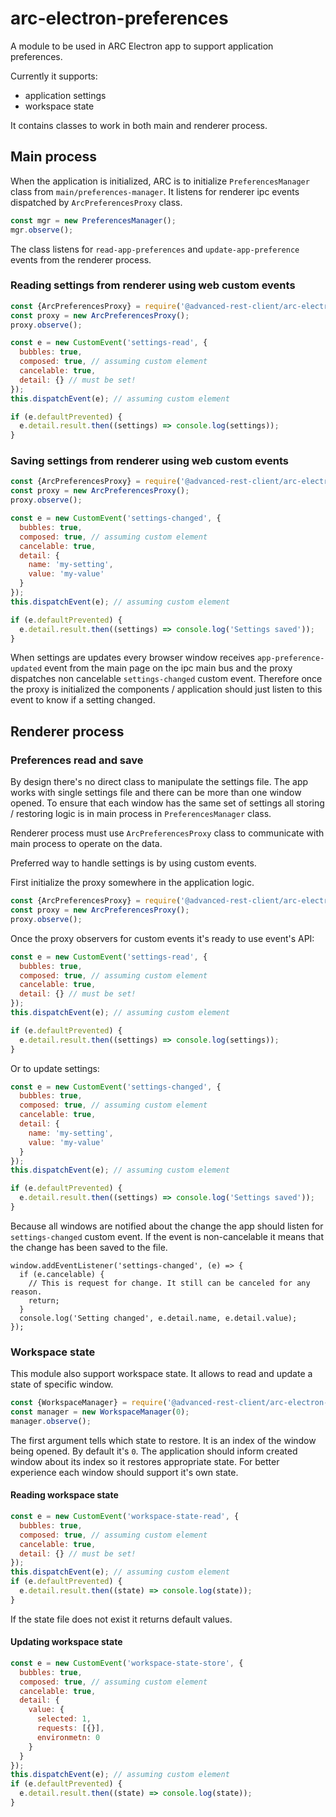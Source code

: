 # arc-electron-preferences

A module to be used in ARC Electron app to support application preferences.

Currently it supports:

-   application settings
-   workspace state

It contains classes to work in both main and renderer process.

## Main process

When the application is initialized, ARC is to initialize `PreferencesManager`
class from `main/preferences-manager`. It listens for renderer ipc events
dispatched by `ArcPreferencesProxy` class.

```javascript
const mgr = new PreferencesManager();
mgr.observe();
```

The class listens for `read-app-preferences` and `update-app-preference`
events from the renderer process.

### Reading settings from renderer using web custom events

```javascript
const {ArcPreferencesProxy} = require('@advanced-rest-client/arc-electron-preferences/renderer');
const proxy = new ArcPreferencesProxy();
proxy.observe();

const e = new CustomEvent('settings-read', {
  bubbles: true,
  composed: true, // assuming custom element
  cancelable: true,
  detail: {} // must be set!
});
this.dispatchEvent(e); // assuming custom element

if (e.defaultPrevented) {
  e.detail.result.then((settings) => console.log(settings));
}
```

### Saving settings from renderer using web custom events

```javascript
const {ArcPreferencesProxy} = require('@advanced-rest-client/arc-electron-preferences/renderer');
const proxy = new ArcPreferencesProxy();
proxy.observe();

const e = new CustomEvent('settings-changed', {
  bubbles: true,
  composed: true, // assuming custom element
  cancelable: true,
  detail: {
    name: 'my-setting',
    value: 'my-value'
  }
});
this.dispatchEvent(e); // assuming custom element

if (e.defaultPrevented) {
  e.detail.result.then((settings) => console.log('Settings saved'));
}
```

When settings are updates every browser window receives `app-preference-updated`
event from the main page on the ipc main bus and the proxy dispatches non cancelable
`settings-changed` custom event. Therefore once the proxy is initialized the
components / application should just listen to this event to know if a setting
changed.

## Renderer process

### Preferences read and save

By design there's no direct class to manipulate the settings file. The app works
with single settings file and there can be more than one window opened.
To ensure that each window has the same set of settings all storing / restoring
logic is in main process in `PreferencesManager` class.

Renderer process must use `ArcPreferencesProxy` class to communicate with main
process to operate on the data.

Preferred way to handle settings is by using custom events.

First initialize the proxy somewhere in the application logic.
```javascript
const {ArcPreferencesProxy} = require('@advanced-rest-client/arc-electron-preferences/renderer');
const proxy = new ArcPreferencesProxy();
proxy.observe();
```

Once the proxy observers for custom events it's ready to use event's API:

```javascript
const e = new CustomEvent('settings-read', {
  bubbles: true,
  composed: true, // assuming custom element
  cancelable: true,
  detail: {} // must be set!
});
this.dispatchEvent(e); // assuming custom element

if (e.defaultPrevented) {
  e.detail.result.then((settings) => console.log(settings));
}
```

Or to update settings:

```javascript
const e = new CustomEvent('settings-changed', {
  bubbles: true,
  composed: true, // assuming custom element
  cancelable: true,
  detail: {
    name: 'my-setting',
    value: 'my-value'
  }
});
this.dispatchEvent(e); // assuming custom element

if (e.defaultPrevented) {
  e.detail.result.then((settings) => console.log('Settings saved'));
}
```

Because all windows are notified about the change the app should listen for
`settings-changed` custom event. If the event is non-cancelable it means that
the change has been saved to the file.

```
window.addEventListener('settings-changed', (e) => {
  if (e.cancelable) {
    // This is request for change. It still can be canceled for any reason.
    return;
  }
  console.log('Setting changed', e.detail.name, e.detail.value);
});
```

### Workspace state

This module also support workspace state. It allows to read and update a state
of specific window.

```javascript
const {WorkspaceManager} = require('@advanced-rest-client/arc-electron-preferences/renderer');
const manager = new WorkspaceManager(0);
manager.observe();
```

The first argument tells which state to restore. It is an index of the window
being opened. By default it's `0`. The application should inform created window
about its index so it restores appropriate state. For better experience each window
should support it's own state.

#### Reading workspace state

```javascript
const e = new CustomEvent('workspace-state-read', {
  bubbles: true,
  composed: true, // assuming custom element
  cancelable: true,
  detail: {} // must be set!
});
this.dispatchEvent(e); // assuming custom element
if (e.defaultPrevented) {
  e.detail.result.then((state) => console.log(state));
}
```

If the state file does not exist it returns default values.

#### Updating workspace state

```javascript
const e = new CustomEvent('workspace-state-store', {
  bubbles: true,
  composed: true, // assuming custom element
  cancelable: true,
  detail: {
    value: {
      selected: 1,
      requests: [{}],
      environmetn: 0
    }
  }
});
this.dispatchEvent(e); // assuming custom element
if (e.defaultPrevented) {
  e.detail.result.then((state) => console.log(state));
}
```
